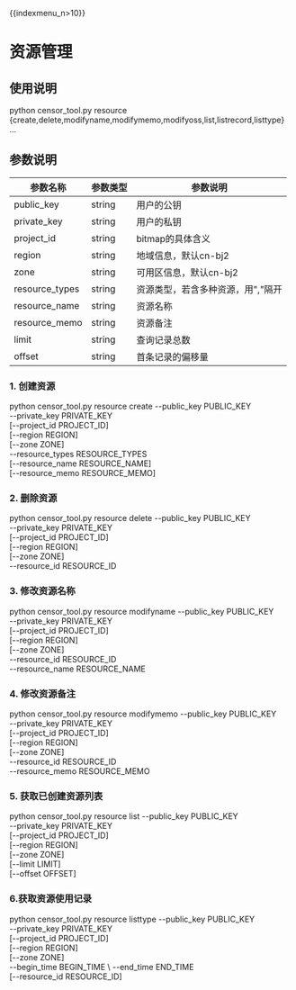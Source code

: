{{indexmenu_n>10}}

# 资源管理

## 使用说明

  python censor_tool.py resource {create,delete,modifyname,modifymemo,modifyoss,list,listrecord,listtype} ...

## 参数说明

| 参数名称 | 参数类型 | 参数说明 |
| -------- | -------- | -------- |
| public\_key|string|用户的公钥 |
| private\_key|string|用户的私钥 |
| project\_id |string|bitmap的具体含义 |
| region | string | 地域信息，默认cn-bj2 |
| zone | string | 可用区信息，默认cn-bj2 |
| resource\_types | string | 资源类型，若含多种资源，用","隔开|
| resource\_name | string | 资源名称 |
| resource\_memo | string | 资源备注 |
| limit  | string | 查询记录总数 |
| offset | string | 首条记录的偏移量 |



### 1. 创建资源

  python censor_tool.py resource create --public_key PUBLIC_KEY \
                                      	--private_key PRIVATE_KEY \
                                      	[--project_id PROJECT_ID] \
                                      	[--region REGION] \
                                      	[--zone ZONE] \
                                      	--resource_types RESOURCE_TYPES \
                                      	[--resource_name RESOURCE_NAME] \
                                      	[--resource_memo RESOURCE_MEMO]


### 2. 删除资源


  python censor_tool.py resource delete --public_key PUBLIC_KEY \
                                      	--private_key PRIVATE_KEY \
                                      	[--project_id PROJECT_ID] \
                                      	[--region REGION] \
                                      	[--zone ZONE] \
                                      	--resource_id RESOURCE_ID


### 3. 修改资源名称

  python censor_tool.py resource modifyname --public_key PUBLIC_KEY \
                                      	    --private_key PRIVATE_KEY \
                                      	    [--project_id PROJECT_ID] \
                                            [--region REGION] \
                                      	    [--zone ZONE] \
                                      	    --resource_id RESOURCE_ID \
                                      	    --resource_name RESOURCE_NAME


### 4. 修改资源备注

  python censor_tool.py resource modifymemo --public_key PUBLIC_KEY \
                                      	    --private_key PRIVATE_KEY \
                                      	    [--project_id PROJECT_ID] \
                                            [--region REGION] \
                                      	    [--zone ZONE] \
                                      	    --resource_id RESOURCE_ID \
                                      	    --resource_memo RESOURCE_MEMO



### 5. 获取已创建资源列表

  python censor_tool.py resource list --public_key PUBLIC_KEY \
                                      	    --private_key PRIVATE_KEY \
                                      	    [--project_id PROJECT_ID] \
                                            [--region REGION] \
                                      	    [--zone ZONE] \
                                      	    [--limit LIMIT] \
                                      	    [--offset OFFSET] 
                                     

### 6.获取资源使用记录

  python censor_tool.py resource listtype   	--public_key PUBLIC_KEY \
                                      	    	--private_key PRIVATE_KEY \
                                      	    	[--project_id PROJECT_ID] \
                                            	[--region REGION] \
                                      	    	[--zone ZONE] \
                                      	    	--begin_time BEGIN_TIME \												    	--end_time END_TIME \
                                      	    	[--resource_id RESOURCE_ID]

